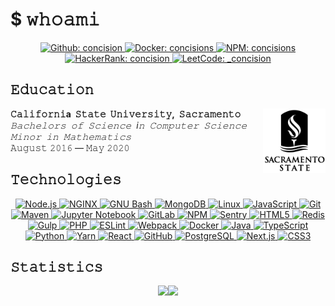 # $ 𝚠𝚑𝚘𝚊𝚖𝚒

<p align="center">
    <a href="https://github.com/concision">
        <img alt="Github: concision" src="https://img.shields.io/badge/GitHub-concision-lightgray?style=flat-square&logo=github"/>
    </a>
    <a href="https://hub.docker.com/u/concisions">
        <img alt="Docker: concisions" src="https://img.shields.io/badge/Docker-concisions-blue?style=flat-square&logo=docker"/>
    </a>
    <a href="https://www.npmjs.com/~concisions">
        <img alt="NPM: concisions" src="https://img.shields.io/badge/NPM-concision-red?style=flat-square&logo=npm"/>
    </a>
    <a href="https://www.hackerrank.com/Concision">
        <img alt="HackerRank: concision" src="https://img.shields.io/badge/HackerRank-concision-green?style=flat-square&logo=hackerrank"/>
    </a>
    <a href="https://leetcode.com/_concision/">
        <img alt="LeetCode: _concision" src="https://img.shields.io/badge/LeetCode-__concision-orange?style=flat-square&logo=leetcode"/>
    </a>
</p>


## 𝙴𝚍𝚞𝚌𝚊𝚝𝚒𝚘𝚗

<p>
    <img width="100px" align="right" src="https://raw.githubusercontent.com/concision/concision/profile/assets/csus.svg">
</p>

<p>
 <b>𝙲𝚊𝚕𝚒𝚏𝚘𝚛𝚗𝚒a&nbsp; 𝚂𝚝𝚊𝚝𝚎&nbsp;  𝚄𝚗𝚒𝚟𝚎𝚛𝚜𝚒𝚝𝚢,&nbsp;  𝚂𝚊𝚌𝚛𝚊𝚖𝚎𝚗𝚝𝚘</b><br>
 <i>𝙱𝚊𝚌𝚑𝚎𝚕𝚘𝚛𝚜&nbsp; 𝚘𝚏&nbsp; 𝚂𝚌𝚒𝚎𝚗𝚌𝚎&nbsp; i𝚗&nbsp; 𝙲𝚘𝚖𝚙𝚞𝚝𝚎𝚛&nbsp; 𝚂𝚌𝚒𝚎𝚗𝚌𝚎</i><br>
 <i>𝙼𝚒𝚗𝚘𝚛&nbsp; 𝚒𝚗&nbsp; 𝙼𝚊𝚝𝚑𝚎𝚖𝚊𝚝𝚒𝚌𝚜</i><br>
 𝙰𝚞𝚐𝚞𝚜𝚝 𝟸𝟶𝟷𝟼 — 𝙼𝚊𝚢 𝟸𝟶𝟸𝟶
</p>


## 𝚃𝚎𝚌𝚑𝚗𝚘𝚕𝚘𝚐𝚒𝚎𝚜

<p align="center">
    <a href="https://nodejs.org/en/">
        <img alt="Node.js" src="https://img.shields.io/static/v1?style=flat-square&label=%20&message=Node.js&logo=node.js&labelColor=gray&color=darkgreen"/>
    </a>
    <a href="https://www.nginx.com/">
        <img alt="NGINX" src="https://img.shields.io/static/v1?style=flat-square&label=%20&message=nginx&logo=nginx&labelColor=gray&color=darkgreen"/>
    </a>
    <a href="https://www.gnu.org/software/bash/">
        <img alt="GNU Bash" src="https://img.shields.io/static/v1?style=flat-square&label=%20&message=Bash&logo=gnu-bash&labelColor=gray&color=green"/>
    </a>
    <a href="https://www.mongodb.com/">
        <img alt="MongoDB" src="https://img.shields.io/static/v1?style=flat-square&label=%20&message=MongoDB&logo=mongodb&labelColor=gray&color=green"/>
    </a>
    <a href="https://www.linux.org/">
        <img alt="Linux" src="https://img.shields.io/static/v1?style=flat-square&label=%20&message=Linux&logo=linux&labelColor=gray&color=yellow"/>
    </a>
    <a href="https://www.javascript.com/">
        <img alt="JavaScript" src="https://img.shields.io/static/v1?style=flat-square&label=%20&message=JavaScript&logo=javascript&labelColor=gray&color=yellow"/>
    </a>
    <a href="https://git-scm.com/">
        <img alt="Git" src="https://img.shields.io/static/v1?style=flat-square&label=%20&message=Git&logo=git&labelColor=gray&color=orange"/>
    </a>
    <a href="https://maven.apache.org/">
        <img alt="Maven" src="https://img.shields.io/static/v1?style=flat-square&label=%20&message=Maven&logo=apache-maven&labelColor=gray&color=orange"/>
    </a>
    <a href="https://jupyter.org/">
        <img alt="Jupyter Notebook" src="https://img.shields.io/static/v1?style=flat-square&label=%20&message=Juypter&logo=jupyter&labelColor=gray&color=orange"/>
    </a>
    <a href="https://about.gitlab.com/">
        <img alt="GitLab" src="https://img.shields.io/static/v1?style=flat-square&label=%20&message=GitLab&logo=gitlab&labelColor=gray&color=orange"/>
    </a>
    <a href="https://www.npmjs.com/">
        <img alt="NPM" src="https://img.shields.io/static/v1?style=flat-square&label=%20&message=NPM&logo=npm&labelColor=gray&color=red"/>
    </a>
    <a href="https://sentry.io/welcome/">
        <img alt="Sentry" src="https://img.shields.io/static/v1?style=flat-square&label=%20&message=Sentry&logo=sentry&labelColor=gray&color=red"/>
    </a>
    <a href="https://developer.mozilla.org/en-US/docs/Web/Guide/HTML/HTML5">
        <img alt="HTML5" src="https://img.shields.io/static/v1?style=flat-square&label=%20&message=HTML5&logo=html5&labelColor=gray&color=red"/>
    </a>
    <a href="https://redis.io/">
        <img alt="Redis" src="https://img.shields.io/static/v1?style=flat-square&label=%20&message=Redis&logo=redis&labelColor=gray&color=red"/>
    </a>
    <a href="https://gulpjs.com/">
        <img alt="Gulp" src="https://img.shields.io/static/v1?style=flat-square&label=%20&message=Gulp&logo=gulp&labelColor=gray&color=red"/>
    </a>
    <a href="https://www.php.net/">
        <img alt="PHP" src="https://img.shields.io/static/v1?style=flat-square&label=%20&message=PHP&logo=php&labelColor=gray&color=474A8A"/>
    </a>
    <a href="https://eslint.org/">
        <img alt="ESLint" src="https://img.shields.io/static/v1?style=flat-square&label=%20&message=ESLint&logo=eslint&labelColor=gray&logoColor=8080f2&color=8080f2"/>
    </a>
    <a href="https://webpack.js.org/">
        <img alt="Webpack" src="https://img.shields.io/static/v1?style=flat-square&label=%20&message=Webpack&logo=webpack&labelColor=gray&color=lightblue"/>
    </a>
    <a href="https://www.docker.com/">
        <img alt="Docker" src="https://img.shields.io/static/v1?style=flat-square&label=%20&message=Docker&logo=docker&labelColor=gray&color=blue"/>
    </a>
    <a href="https://www.java.com/en/">
        <img alt="Java" src="https://img.shields.io/static/v1?style=flat-square&label=%20&message=Java&logo=java&labelColor=gray&color=blue"/>
    </a>
    <a href="https://www.typescriptlang.org/">
        <img alt="TypeScript" src="https://img.shields.io/static/v1?style=flat-square&label=%20&message=TypeScript&logo=typescript&labelColor=gray&logoColor=lightblue&color=blue"/>
    </a>
    <a href="https://www.python.org/">
        <img alt="Python" src="https://img.shields.io/static/v1?style=flat-square&label=%20&message=Python&logo=python&labelColor=gray&color=blue"/>
    </a>
    <a href="https://yarnpkg.com/">
        <img alt="Yarn" src="https://img.shields.io/static/v1?style=flat-square&label=%20&message=Yarn&logo=yarn&labelColor=gray&color=blue"/>
    </a>
    <a href="https://reactjs.org/">
        <img alt="React" src="https://img.shields.io/static/v1?style=flat-square&label=%20&message=React&logo=react&labelColor=gray&color=blue"/>
    </a>
    <a href="https://github.com/">
        <img alt="GitHub" src="https://img.shields.io/static/v1?style=flat-square&label=%20&message=GitHub&logo=github&labelColor=gray&color=lightgray"/>
    </a>
    <a href="https://www.postgresql.org/">
        <img alt="PostgreSQL" src="https://img.shields.io/static/v1?style=flat-square&label=%20&message=PostgreSQL&logo=postgresql&labelColor=gray&color=lightgray"/>
    </a>
    <a href="https://nextjs.org/">
        <img alt="Next.js" src="https://img.shields.io/static/v1?style=flat-square&label=%20&message=Next.js&logo=next.js&labelColor=gray&color=lightgray"/>
    </a>
    <a href="https://developer.mozilla.org/en-US/docs/Web/CSS">
        <img alt="CSS3" src="https://img.shields.io/static/v1?style=flat-square&label=%20&message=CS33&logo=css3&labelColor=gray&color=lightgray"/>
    </a>
</p>


## 𝚂𝚝𝚊𝚝𝚒𝚜𝚝𝚒𝚌𝚜
<p align="center">
    <img height="130px" src="https://github-readme-stats.vercel.app/api?username=concision&hide_title=true&show_icons=true&count_private=true&line_height=21"/><img height="130px" src="https://github-readme-stats.vercel.app/api/top-langs/?username=concision&hide_title=true&layout=compact"/>
</p>
